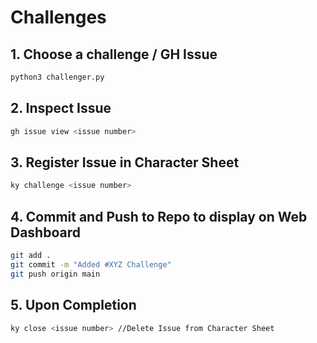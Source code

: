 # Challenges

## 1. Choose a challenge / GH Issue
```sh
python3 challenger.py 
```
## 2. Inspect Issue
```sh
gh issue view <issue number>
```

## 3. Register Issue in Character Sheet
```sh
ky challenge <issue number>
```

## 4. Commit and Push to Repo to display on Web Dashboard
```sh
git add .
git commit -m "Added #XYZ Challenge"
git push origin main
```

## 5. Upon Completion
```sh
ky close <issue number> //Delete Issue from Character Sheet
```


